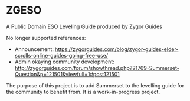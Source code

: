 # ZGESO
A Public Domain ESO Leveling Guide produced by Zygor Guides

No longer supported references:
* Announcement: https://zygorguides.com/blog/zygor-guides-elder-scrolls-online-guides-going-free-use/
* Admin okaying community development: http://zygorguides.com/forum/showthread.php?21769-Summerset-Question&p=121501&viewfull=1#post121501

The purpose of this project is to add Summerset to the levelling guide for the community to benefit from. It is a work-in-progress project.
